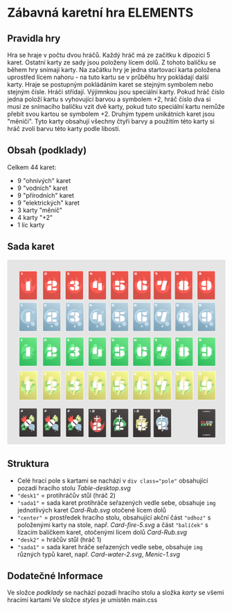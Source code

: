 # Zábavná karetní hra ELEMENTS
## Pravidla hry
Hra se hraje v počtu dvou hráčů. Každý hráč má ze začítku k dipozici 5 karet. Ostatní karty ze sady jsou položeny lícem dolů. Z tohoto balíčku se během hry snímají karty. Na začátku hry je jedna startovací karta položena uprostřed lícem nahoru - na tuto kartu se v průběhu hry pokládají další karty. Hraje se postupným pokládáním karet se stejným symbolem nebo stejným čísle. Hráči střídají. Výjimnkou jsou speciální karty. Pokud hráč číslo jedna položí kartu s vyhovující barvou a symbolem +2, hráč číslo dva si musí ze snímacího balíčku vzít dvě karty, pokud tuto speciální kartu nemůže přebít svou kartou se symbolem +2. Druhým typem unikátních karet jsou "měniči". Tyto karty obsahují všechny čtyři barvy a použitím této karty si hráč zvolí barvu této karty podle libosti.

## Obsah (podklady)
Celkem 44 karet:

- 9 "ohnivých" karet
- 9 "vodních" karet
- 9 "přírodních" karet
- 9 "elektrických" karet
- 3 karty "měnič"
- 4 karty "+2"
- 1 líc karty

## Sada karet
![Sada-karet](/podklady/Sadakaret.PNG)

## Struktura
* Celé hrací pole s kartami se nachází v `div class="pole"` obsahující pozadí hracího stolu *Table-desktop.svg*
* `"desk1"` = protihráčův stůl (hráč 2)
* `"sada1"` = sada karet protihráče seřazených vedle sebe, obsahuje `img` jednotlivých karet *Card-Rub.svg* otočené lícem dolů
* `"center"` = prostředek hracího stolu, obsahující akční část `"odhoz"` s položenými karty na stole, např. *Card-fire-5.svg*
a část `"balíček"` s lízacím balíčkem karet, otočenými lícem dolů *Card-Rub.svg*
* `"desk2"` = hráčův stůl (hráč 1)
* `"sada1"` = sada karet hráče seřazených vedle sebe, obsahuje `img` různých typů karet, např. *Card-water-2.svg*, *Menic-1.svg*

## Dodatečné Informace
Ve složce *podklady* se nachází pozadí hracího stolu a složka *karty* se všemi hracími kartami
Ve složce *styles* je umístěn main.css
